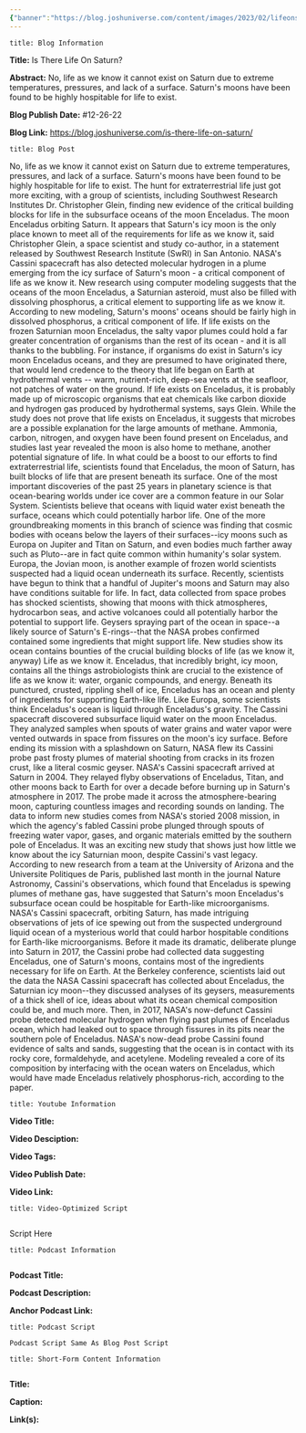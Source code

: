 ```yaml
---
{"banner":"https://blog.joshuniverse.com/content/images/2023/02/lifeonsaturn-2--1-.png","banner_x":0.5,"dg-publish":true,"permalink":"/blog/is-there-life-on-saturn/","dgPassFrontmatter":true,"noteIcon":"","created":"","updated":""}
---
```


```ad-info
title: Blog Information
```

**Title:** Is There Life On Saturn?

**Abstract:** No, life as we know it cannot exist on Saturn due to extreme temperatures, pressures, and lack of a surface. Saturn's moons have been found to be highly hospitable for life to exist. 

**Blog Publish Date:** #12-26-22

**Blog Link:** https://blog.joshuniverse.com/is-there-life-on-saturn/

```ad-abstract
title: Blog Post
```

No, life as we know it cannot exist on Saturn due to extreme temperatures, pressures, and lack of a surface. Saturn's moons have been found to be highly hospitable for life to exist. 
The hunt for extraterrestrial life just got more exciting, with a group of scientists, including Southwest Research Institutes Dr. Christopher Glein, finding new evidence of the critical building blocks for life in the subsurface oceans of the moon Enceladus. The moon Enceladus orbiting Saturn. It appears that Saturn's icy moon is the only place known to meet all of the requirements for life as we know it, said Christopher Glein, a space scientist and study co-author, in a statement released by Southwest Research Institute (SwRI) in San Antonio.
NASA's Cassini spacecraft has also detected molecular hydrogen in a plume emerging from the icy surface of Saturn's moon - a critical component of life as we know it. New research using computer modeling suggests that the oceans of the moon Enceladus, a Saturnian asteroid, must also be filled with dissolving phosphorus, a critical element to supporting life as we know it. According to new modeling, Saturn's moons' oceans should be fairly high in dissolved phosphorus, a critical component of life.
If life exists on the frozen Saturnian moon Enceladus, the salty vapor plumes could hold a far greater concentration of organisms than the rest of its ocean - and it is all thanks to the bubbling. For instance, if organisms do exist in Saturn's icy moon Enceladus oceans, and they are presumed to have originated there, that would lend credence to the theory that life began on Earth at hydrothermal vents -- warm, nutrient-rich, deep-sea vents at the seafloor, not patches of water on the ground. If life exists on Enceladus, it is probably made up of microscopic organisms that eat chemicals like carbon dioxide and hydrogen gas produced by hydrothermal systems, says Glein.
While the study does not prove that life exists on Enceladus, it suggests that microbes are a possible explanation for the large amounts of methane. Ammonia, carbon, nitrogen, and oxygen have been found present on Enceladus, and studies last year revealed the moon is also home to methane, another potential signature of life. In what could be a boost to our efforts to find extraterrestrial life, scientists found that Enceladus, the moon of Saturn, has built blocks of life that are present beneath its surface.
One of the most important discoveries of the past 25 years in planetary science is that ocean-bearing worlds under ice cover are a common feature in our Solar System. Scientists believe that oceans with liquid water exist beneath the surface, oceans which could potentially harbor life. One of the more groundbreaking moments in this branch of science was finding that cosmic bodies with oceans below the layers of their surfaces--icy moons such as Europa on Jupiter and Titan on Saturn, and even bodies much farther away such as Pluto--are in fact quite common within humanity's solar system.
Europa, the Jovian moon, is another example of frozen world scientists suspected had a liquid ocean underneath its surface. Recently, scientists have begun to think that a handful of Jupiter's moons and Saturn may also have conditions suitable for life. In fact, data collected from space probes has shocked scientists, showing that moons with thick atmospheres, hydrocarbon seas, and active volcanoes could all potentially harbor the potential to support life.
Geysers spraying part of the ocean in space--a likely source of Saturn's E-rings--that the NASA probes confirmed contained some ingredients that might support life. New studies show its ocean contains bounties of the crucial building blocks of life (as we know it, anyway) Life as we know it. Enceladus, that incredibly bright, icy moon, contains all the things astrobiologists think are crucial to the existence of life as we know it: water, organic compounds, and energy.
Beneath its punctured, crusted, rippling shell of ice, Enceladus has an ocean and plenty of ingredients for supporting Earth-like life. Like Europa, some scientists think Enceladus's ocean is liquid through Enceladus's gravity.
The Cassini spacecraft discovered subsurface liquid water on the moon Enceladus. They analyzed samples when spouts of water grains and water vapor were vented outwards in space from fissures on the moon's icy surface. Before ending its mission with a splashdown on Saturn, NASA flew its Cassini probe past frosty plumes of material shooting from cracks in its frozen crust, like a literal cosmic geyser. NASA's Cassini spacecraft arrived at Saturn in 2004. They relayed flyby observations of Enceladus, Titan, and other moons back to Earth for over a decade before burning up in Saturn's atmosphere in 2017.
The probe made it across the atmosphere-bearing moon, capturing countless images and recording sounds on landing. The data to inform new studies comes from NASA's storied 2008 mission, in which the agency's fabled Cassini probe plunged through spouts of freezing water vapor, gases, and organic materials emitted by the southern pole of Enceladus. It was an exciting new study that shows just how little we know about the icy Saturnian moon, despite Cassini's vast legacy.
According to new research from a team at the University of Arizona and the Universite Politiques de Paris, published last month in the journal Nature Astronomy, Cassini's observations, which found that Enceladus is spewing plumes of methane gas, have suggested that Saturn's moon Enceladus's subsurface ocean could be hospitable for Earth-like microorganisms. NASA's Cassini spacecraft, orbiting Saturn, has made intriguing observations of jets of ice spewing out from the suspected underground liquid ocean of a mysterious world that could harbor hospitable conditions for Earth-like microorganisms.
Before it made its dramatic, deliberate plunge into Saturn in 2017, the Cassini probe had collected data suggesting Enceladus, one of Saturn's moons, contains most of the ingredients necessary for life on Earth. At the Berkeley conference, scientists laid out the data the NASA Cassini spacecraft has collected about Enceladus, the Saturnian icy moon--they discussed analyses of its geysers, measurements of a thick shell of ice, ideas about what its ocean chemical composition could be, and much more.
Then, in 2017, NASA's now-defunct Cassini probe detected molecular hydrogen when flying past plumes of Enceladus ocean, which had leaked out to space through fissures in its pits near the southern pole of Enceladus. NASA's now-dead probe Cassini found evidence of salts and sands, suggesting that the ocean is in contact with its rocky core, formaldehyde, and acetylene. Modeling revealed a core of its composition by interfacing with the ocean waters on Enceladus, which would have made Enceladus relatively phosphorus-rich, according to the paper.

```ad-info
title: Youtube Information
```

**Video Title:**

**Video Desciption:**

**Video Tags:**

**Video Publish Date:**

**Video Link:**

```ad-abstract
title: Video-Optimized Script


```

Script Here

```ad-info
title: Podcast Information


```

**Podcast Title:**

**Podcast Description:**

**Anchor Podcast Link:**

```ad-info
title: Podcast Script

Podcast Script Same As Blog Post Script

```


```ad-info
title: Short-Form Content Information


```

**Title:**

**Caption:**

**Link(s):**

